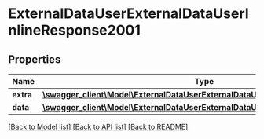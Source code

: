 # ExternalDataUserExternalDataUserInlineResponse2001

## Properties
Name | Type | Description | Notes
------------ | ------------- | ------------- | -------------
**extra** | [**\swagger_client\Model\ExternalDataUserExternalDataUserExtraBody**](ExternalDataUserExternalDataUserExtraBody.md) |  | [optional] 
**data** | [**\swagger_client\Model\ExternalDataUserExternalDataUserInlineResponse2001Data**](ExternalDataUserExternalDataUserInlineResponse2001Data.md) |  | [optional] 

[[Back to Model list]](../README.md#documentation-for-models) [[Back to API list]](../README.md#documentation-for-api-endpoints) [[Back to README]](../README.md)

